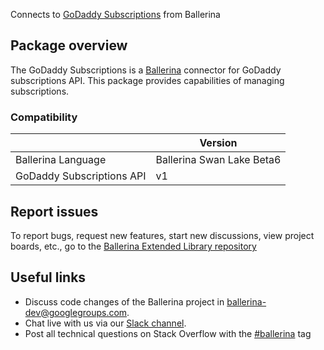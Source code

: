Connects to [GoDaddy Subscriptions](https://developer.godaddy.com/doc/endpoint/subscriptions) from Ballerina
## Package overview
The GoDaddy Subscriptions is a [Ballerina](https://ballerina.io/) connector for GoDaddy subscriptions API. This package provides capabilities of managing subscriptions.
### Compatibility
|                              | Version                   |
|------------------------------|---------------------------|
| Ballerina Language           | Ballerina Swan Lake Beta6 |
| GoDaddy Subscriptions API    | v1                        |

## Report issues
To report bugs, request new features, start new discussions, view project boards, etc., go to the [Ballerina Extended Library repository](https://github.com/ballerina-platform/ballerina-extended-library)

## Useful links
- Discuss code changes of the Ballerina project in [ballerina-dev@googlegroups.com](mailto:ballerina-dev@googlegroups.com).
- Chat live with us via our [Slack channel](https://ballerina.io/community/slack/).
- Post all technical questions on Stack Overflow with the [#ballerina](https://stackoverflow.com/questions/tagged/ballerina) tag
